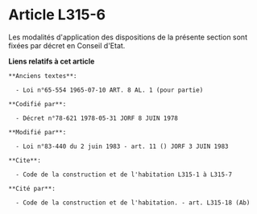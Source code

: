 # Article L315-6

Les modalités d'application des dispositions de la présente section sont fixées par décret en Conseil d'Etat.

**Liens relatifs à cet article**

	**Anciens textes**:

	  - Loi n°65-554 1965-07-10 ART. 8 AL. 1 (pour partie)

	**Codifié par**:

	  - Décret n°78-621 1978-05-31 JORF 8 JUIN 1978

	**Modifié par**:

	  - Loi n°83-440 du 2 juin 1983 - art. 11 () JORF 3 JUIN 1983

	**Cite**:

	  - Code de la construction et de l'habitation L315-1 à L315-7

	**Cité par**:

	  - Code de la construction et de l'habitation. - art. L315-18 (Ab)
